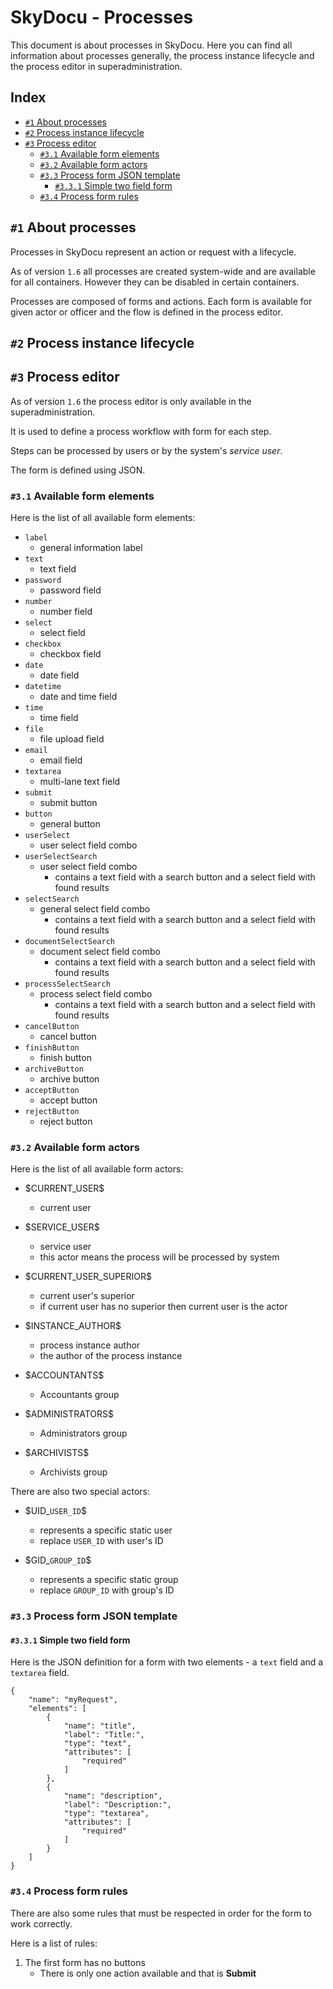 # SkyDocu - Processes
This document is about processes in SkyDocu. Here you can find all information about processes generally, the process instance lifecycle and the process editor in superadministration.

## Index
- [`#1` About processes](#1-about-processes)
- [`#2` Process instance lifecycle](#2-process-instance-lifecycle)
- [`#3` Process editor](#3-process-editor)
    - [`#3.1` Available form elements](#31-available-form-elements)
    - [`#3.2` Available form actors](#32-available-form-actors)
    - [`#3.3` Process form JSON template](#33-process-form-json-template)
        - [`#3.3.1` Simple two field form](#331-simple-two-field-form)
    - [`#3.4` Process form rules](#34-process-form-rules)

## `#1` About processes
Processes in SkyDocu represent an action or request with a lifecycle.

As of version `1.6` all processes are created system-wide and are available for all containers. However they can be disabled in certain containers.

Processes are composed of forms and actions. Each form is available for given actor or officer and the flow is defined in the process editor.

## `#2` Process instance lifecycle

## `#3` Process editor
As of version `1.6` the process editor is only available in the superadministration.

It is used to define a process workflow with form for each step.

Steps can be processed by users or by the system's _service user_.

The form is defined using JSON.

### `#3.1` Available form elements
Here is the list of all available form elements:
- `label`
    - general information label
- `text`
    - text field
- `password`
    - password field
- `number`
    - number field
- `select`
    - select field
- `checkbox`
    - checkbox field
- `date`
    - date field
- `datetime`
    - date and time field
- `time`
    - time field
- `file`
    - file upload field
- `email`
    - email field
- `textarea`
    - multi-lane text field
- `submit`
    - submit button
- `button`
    - general button
- `userSelect`
    - user select field combo
- `userSelectSearch`
    - user select field combo
        - contains a text field with a search button and a select field with found results
- `selectSearch`
    - general select field combo
        - contains a text field with a search button and a select field with found results
- `documentSelectSearch`
    - document select field combo
        - contains a text field with a search button and a select field with found results
- `processSelectSearch`
    - process select field combo
        - contains a text field with a search button and a select field with found results
- `cancelButton`
    - cancel button
- `finishButton`
    - finish button
- `archiveButton`
    - archive button
- `acceptButton`
    - accept button
- `rejectButton`
    - reject button

### `#3.2` Available form actors
Here is the list of all available form actors:

- \$CURRENT_USER\$
    - current user

- \$SERVICE_USER\$
    - service user
    - this actor means the process will be processed by system

- \$CURRENT_USER_SUPERIOR\$
    - current user's superior
    - if current user has no superior then current user is the actor

- \$INSTANCE_AUTHOR\$
    - process instance author
    - the author of the process instance

- \$ACCOUNTANTS\$
    - Accountants group

- \$ADMINISTRATORS\$
    - Administrators group

- \$ARCHIVISTS\$
    - Archivists group

There are also two special actors:
- \$UID_`USER_ID`\$
    - represents a specific static user
    - replace `USER_ID` with user's ID

- \$GID_`GROUP_ID`\$
    - represents a specific static group
    - replace `GROUP_ID` with group's ID

### `#3.3` Process form JSON template
#### `#3.3.1` Simple two field form
Here is the JSON definition for a form with two elements - a `text` field and a `textarea` field.

```
{
    "name": "myRequest",
    "elements": [
        {
            "name": "title",
            "label": "Title:",
            "type": "text",
            "attributes": [
                "required"
            ]
        },
        {
            "name": "description",
            "label": "Description:",
            "type": "textarea",
            "attributes": [
                "required"
            ]
        }
    ]
}
```

### `#3.4` Process form rules
There are also some rules that must be respected in order for the form to work correctly.

Here is a list of rules:  
1. The first form has no buttons
    - There is only one action available and that is __Submit__